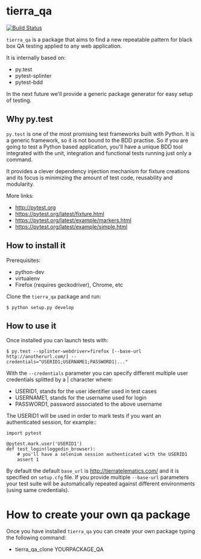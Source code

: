 tierra_qa
=========

[![Build Status](https://travis-ci.org/tierratelematics/tierra_qa.svg?branch=master)](https://travis-ci.org/tierratelematics/tierra_qa)

``tierra_qa`` is a package that aims to find a new repeatable pattern for 
black box QA testing applied to any web application.

It is internally based on:
* py.test
* pytest-splinter
* pytest-bdd

In the next future we'll provide a generic package generator for easy setup of
testing.

Why py.test
-----------

``py.test`` is one of the most promising test frameworks built with Python. It is a generic
framework, so it is not bound to the BDD practise.
So if you are going to test a Python based application, you'll have a unique BDD tool
integrated with the unit, integration and functional tests running just only a command.

It provides a clever dependency injection mechanism for fixture creations and its focus is
minimizing the amount of test code, reusability and modularity.

More links:
* http://pytest.org
* https://pytest.org/latest/fixture.html
* https://pytest.org/latest/example/markers.html
* https://pytest.org/latest/example/simple.html

How to install it
-----------------

Prerequisites:

* python-dev
* virtualenv
* Firefox (requires geckodriver), Chrome, etc

Clone the ``tierra_qa`` package and run:

    $ python setup.py develop

How to use it
-------------

Once installed you can launch tests with:

    $ py.test --splinter-webdriver=firefox [--base-url http://anotherurl.com/] --credentials="USERID1;USERNAME1;PASSWORD1|..."

With the ``--credentials`` parameter you can specify different multiple user credentials splitted by a | character where:

* USERID1, stands for the user identifier used in test cases
* USERNAME1, stands for the username used for login
* PASSWORD1, password associated to the above username

The USERID1 will be used in order to mark tests if you want an authenticated session, for example::

    import pytest

    @pytest.mark.user('USERID1')
    def test_login(loggedin_browser):
        # you'll have a selenium session authenticated with the USERID1
        assert 1

By default the default ``base_url`` is http://tierratelematics.com/ and it
is specified on ``setup.cfg`` file.
If you provide multiple ``--base-url`` parameters your test suite will be automatically repeated against different environments (using same
credentials).

How to create your own qa package
=================================

Once you have installed ``tierra_qa`` you can create your own package typing the following command:

* tierra_qa_clone YOURPACKAGE_QA
